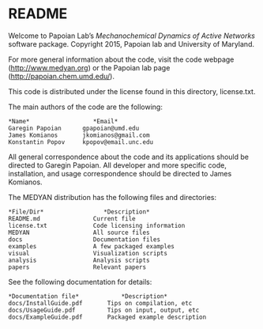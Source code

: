 # README #

Welcome to Papoian Lab’s *Mechanochemical Dynamics of Active Networks* software package. 
Copyright 2015, Papoian lab and University of Maryland.

For more general information about the code, visit the code webpage (http://www.medyan.org) or the Papoian lab page (http://papoian.chem.umd.edu/). 

This code is distributed under the license found in this directory, license.txt.

The main authors of the code are the following:
	
	*Name*		     		*Email*
	Garegin Papoian      gpapoian@umd.edu	
	James Komianos       jkomianos@gmail.com
	Konstantin Popov     kpopov@email.unc.edu

All general correspondence about the code and its applications should 
be directed to Garegin Papoian. All developer and more specific code, 
installation, and usage correspondence should be directed to James Komianos.

The MEDYAN distribution has the following files and directories:

	*File/Dir*				   *Description*
	README.md				Current file
	license.txt				Code licensing information
	MEDYAN					All source files
	docs					Documentation files
	examples				A few packaged examples
	visual					Visualization scripts
	analysis				Analysis scripts
	papers					Relevant papers 

See the following documentation for details:

	*Documentation file*			*Description*
	docs/InstallGuide.pdf		Tips on compilation, etc
	docs/UsageGuide.pdf	        Tips on input, output, etc
	docs/ExampleGuide.pdf		Packaged example description